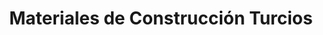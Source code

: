 ---
title: "Materiales de Construcción Turcios"
url: /san-miguel/materiales-de-construccion-turcios/
shop: Baustoffe
---